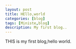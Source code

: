```yaml
---
layout: post
title: HEllo,world
categories: [blog]
tags: [Ministe,blog]
description: My first blog..
---
```

THIS is my first blog,hello world.